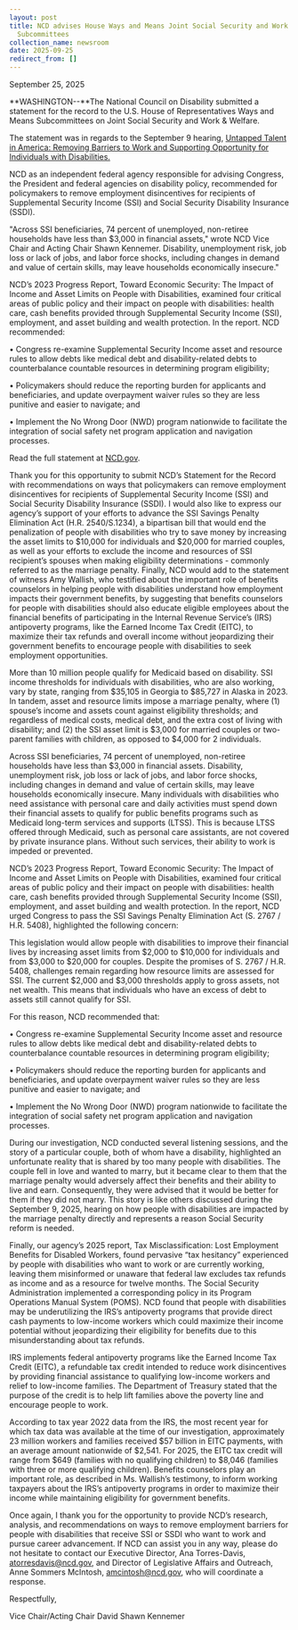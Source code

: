 ```yaml
---
layout: post
title: NCD advises House Ways and Means Joint Social Security and Work & Welfare
  Subcommittees
collection_name: newsroom
date: 2025-09-25
redirect_from: []
---
```

September 25, 2025

**WASHINGTON--**The National Council on Disability submitted a statement for the record to the U.S. House of Representatives Ways and Means Subcommittees on  Joint Social Security and Work & Welfare. 

The statement was in regards to the September 9 hearing, [Untapped Talent in America: Removing Barriers to Work and Supporting Opportunity for Individuals with Disabilities.](https://waysandmeans.house.gov/event/joint-social-security-and-work-welfare-subcommittee-hearing-on-untapped-talent-in-america-removing-barriers-to-work-and-supporting-opportunity-for-individuals-with-disabilities/)

NCD as an independent federal agency responsible for advising Congress, the President and federal agencies on disability policy, recommended for policymakers to remove employment disincentives for recipients of Supplemental Security Income (SSI) and Social Security Disability Insurance (SSDI).

"Across SSI beneficiaries, 74 percent of unemployed, non-retiree households have less than $3,000 in financial assets," wrote NCD Vice Chair and Acting Chair Shawn Kennemer. Disability, unemployment risk, job loss or lack of jobs, and labor force shocks, including changes in demand and value of certain skills, may leave households economically insecure."

NCD’s 2023 Progress Report, Toward Economic Security: The Impact of Income and Asset Limits on People with Disabilities,  examined four critical areas of public policy and their impact on people with disabilities: health care, cash benefits provided through Supplemental Security Income (SSI), employment, and asset building and wealth protection. In the report. NCD recommended:

•	Congress re-examine Supplemental Security Income asset and resource rules to allow debts like medical debt and disability-related debts to counterbalance countable resources in determining program eligibility; 

•	Policymakers should reduce the reporting burden for applicants and beneficiaries, and update overpayment waiver rules so they are less punitive and easier to navigate; and 

•	Implement the No Wrong Door (NWD) program nationwide to facilitate the integration of social safety net program application and navigation processes. 

Read the full statement at [NCD.gov](https://www.ncd.gov/testimonies/2025-09-24-statement-for-the-record-house-ways-and-means-social-security-and-work-welfare-subcommittees-regarding-ssi-and-ssdi/).











Thank you for this opportunity to submit NCD’s Statement for the Record with recommendations on ways that policymakers can remove employment disincentives for recipients of Supplemental Security Income (SSI) and Social Security Disability Insurance (SSDI). I would also like to express our agency’s support of your efforts to advance the SSI Savings Penalty Elimination Act (H.R. 2540/S.1234), a bipartisan bill that would end the penalization of people with disabilities who try to save money by increasing the asset limits to $10,000 for individuals and $20,000 for married couples, as well as your efforts to exclude the income and resources of SSI recipient’s spouses when making eligibility determinations - commonly referred to as the marriage penalty. Finally, NCD would add to the statement of witness Amy Wallish, who testified about the important role of benefits counselors in helping people with disabilities understand how employment impacts their government benefits, by suggesting that benefits counselors for people with disabilities should also educate eligible employees about the financial benefits of participating in the Internal Revenue Service’s (IRS) antipoverty programs, like the Earned Income Tax Credit (EITC), to maximize their tax refunds and overall income without jeopardizing their government benefits to encourage people with disabilities to seek employment opportunities. 



More than 10 million people qualify for Medicaid based on disability.  SSI income thresholds for individuals with disabilities, who are also working, vary by state, ranging from $35,105 in Georgia to $85,727 in Alaska in 2023.  In tandem, asset and resource limits impose a marriage penalty, where (1) spouse’s income and assets count against eligibility thresholds;  and regardless of medical costs, medical debt, and the extra cost of living with disability; and (2) the SSI asset limit is $3,000 for married couples or two-parent families with children, as opposed to $4,000 for 2 individuals.  

Across SSI beneficiaries, 74 percent of unemployed, non-retiree households have less than $3,000 in financial assets.  Disability, unemployment risk, job loss or lack of jobs, and labor force shocks, including changes in demand and value of certain skills, may leave households economically insecure. Many individuals with disabilities who need assistance with personal care and daily activities must spend down their financial assets to qualify for public benefits programs such as Medicaid long-term services and supports (LTSS).  This is because LTSS offered through Medicaid, such as personal care assistants, are not covered by private insurance plans. Without such services, their ability to work is impeded or prevented.

NCD’s 2023 Progress Report, Toward Economic Security: The Impact of Income and Asset Limits on People with Disabilities,  examined four critical areas of public policy and their impact on people with disabilities: health care, cash benefits provided through Supplemental Security Income (SSI), employment, and asset building and wealth protection. In the report, NCD urged Congress to pass the SSI Savings Penalty Elimination Act (S. 2767 / H.R. 5408), highlighted the following concern:

This legislation would allow people with disabilities to improve their financial lives by increasing asset limits from $2,000 to $10,000 for individuals and from $3,000 to $20,000 for couples. Despite the promises of S. 2767 / H.R. 5408, challenges remain regarding how resource limits are assessed for SSI. The current $2,000 and $3,000 thresholds apply to gross assets, not net wealth. This means that individuals who have an excess of debt to assets still cannot qualify for SSI.

For this reason, NCD recommended that:

•	Congress re-examine Supplemental Security Income asset and resource rules to allow debts like medical debt and disability-related debts to counterbalance countable resources in determining program eligibility; 

•	Policymakers should reduce the reporting burden for applicants and beneficiaries, and update overpayment waiver rules so they are less punitive and easier to navigate; and 

•	Implement the No Wrong Door (NWD) program nationwide to facilitate the integration of social safety net program application and navigation processes. 



During our investigation, NCD conducted several listening sessions, and the story of a particular couple, both of whom have a disability, highlighted an unfortunate reality that is shared by too many people with disabilities. The couple fell in love and wanted to marry, but it became clear to them that the marriage penalty would adversely affect their benefits and their ability to live and earn. Consequently, they were advised that it would be better for them if they did not marry. This story is like others discussed during the September 9, 2025, hearing on how people with disabilities are impacted by the marriage penalty directly and represents a reason Social Security reform is needed. 

Finally, our agency’s 2025 report, Tax Misclassification: Lost Employment Benefits for Disabled Workers,  found pervasive “tax hesitancy” experienced by people with disabilities who want to work or are currently working, leaving them misinformed or unaware that federal law excludes tax refunds as income and as a resource for twelve months.  The Social Security Administration implemented a corresponding policy in its Program Operations Manual System (POMS).  NCD found that people with disabilities may be underutilizing the IRS’s antipoverty programs that provide direct cash payments to low-income workers which could maximize their income potential without jeopardizing their eligibility for benefits due to this misunderstanding about tax refunds. 



IRS implements federal antipoverty programs like the Earned Income Tax Credit (EITC), a refundable tax credit intended to reduce work disincentives by providing financial assistance to qualifying low-income workers and relief to low-income families.  The Department of Treasury stated that the purpose of the credit is to help lift families above the poverty line and encourage people to work.  



According to tax year 2022 data from the IRS, the most recent year for which tax data was available at the time of our investigation, approximately 23 million workers and families received $57 billion in EITC payments, with an average amount nationwide of $2,541.  For 2025, the EITC tax credit will range from $649 (families with no qualifying children) to $8,046 (families with three or more qualifying children).  Benefits counselors play an important role, as described in Ms. Wallish’s testimony, to inform working taxpayers about the IRS’s antipoverty programs in order to maximize their income while maintaining eligibility for government benefits. 



Once again, I thank you for the opportunity to provide NCD’s research, analysis, and recommendations on ways to remove employment barriers for people with disabilities that receive SSI or SSDI who want to work and pursue career advancement. If NCD can assist you in any way, please do not hesitate to contact our Executive Director, Ana Torres-Davis, atorresdavis@ncd.gov, and Director of Legislative Affairs and Outreach, Anne Sommers McIntosh, amcintosh@ncd.gov, who will coordinate a response. 



Respectfully,

 



Vice Chair/Acting Chair 
David Shawn Kennemer
